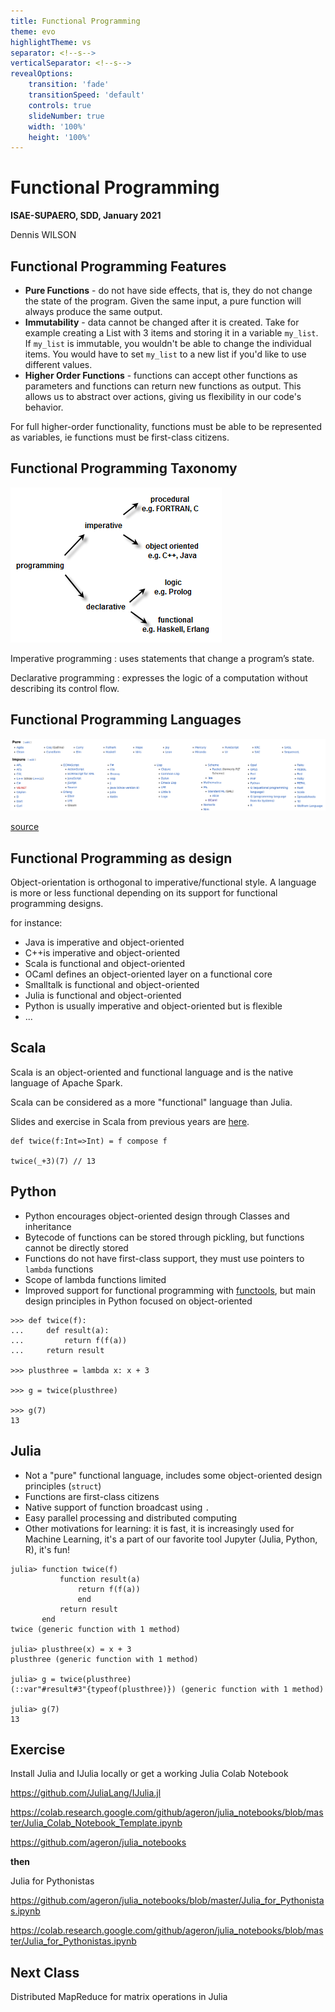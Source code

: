 ```yaml
---
title: Functional Programming
theme: evo
highlightTheme: vs
separator: <!--s-->
verticalSeparator: <!--s-->
revealOptions:
    transition: 'fade'
    transitionSpeed: 'default'
    controls: true
    slideNumber: true
    width: '100%'
    height: '100%'
---
```


# Functional Programming

**ISAE-SUPAERO, SDD, January 2021**

Dennis WILSON

<!--s-->

## Functional Programming Features

+ **Pure Functions** - do not have side effects, that is, they do not change the state of the program. Given the same input, a pure function will always produce the same output.
+ **Immutability** - data cannot be changed after it is created. Take for example creating a List with 3 items and storing it in a variable `my_list`. If `my_list` is immutable, you wouldn't be able to change the individual items. You would have to set `my_list` to a new list if you'd like to use different values.
+ **Higher Order Functions** - functions can accept other functions as parameters and functions can return new functions as output. This allows us to abstract over actions, giving us flexibility in our code's behavior.

For full higher-order functionality, functions must be able to be represented as variables, ie functions must be first-class citizens.

<!--s-->

## Functional Programming Taxonomy

<img src="static/img/functional-programming-taxonomy.png">

Imperative programming : uses statements that change a program’s state.

Declarative programming : expresses the logic of a computation without describing its control flow.

<!--s-->

## Functional Programming Languages

<img src="static/img/functional_languages.png">

[source](https://en.wikipedia.org/wiki/List_of_programming_languages_by_type)

<!--s-->

## Functional Programming as design

Object-orientation is orthogonal to imperative/functional style. A language is more or less functional depending on its support for functional programming designs.

for instance:
+ Java is imperative and object-oriented
+ C++is imperative and object-oriented
+ Scala is functional and object-oriented
+ OCaml defines an object-oriented layer on a functional core
+ Smalltalk is functional and object-oriented
+ Julia is functional and object-oriented
+ Python is usually imperative and object-oriented but is flexible
+ ...

<!--s-->

## Scala

Scala is an object-oriented and functional language and is the native language of Apache Spark.

Scala can be considered as a more "functional" language than Julia.

Slides and exercise in Scala from previous years are [here](https://lms.isae.fr/course/view.php?id=1226&section=5).

```
def twice(f:Int=>Int) = f compose f

twice(_+3)(7) // 13
```

<!--s-->

## Python

+ Python encourages object-oriented design through Classes and inheritance
+ Bytecode of functions can be stored through pickling, but functions cannot be directly stored
+ Functions do not have first-class support, they must use pointers to `lambda` functions
+ Scope of lambda functions limited
+ Improved support for functional programming with [functools](https://docs.python.org/3.8/library/functools.html#module-functools), but main design principles in Python focused on object-oriented

```
>>> def twice(f):
...     def result(a):
...         return f(f(a))
...     return result

>>> plusthree = lambda x: x + 3

>>> g = twice(plusthree)
    
>>> g(7)
13
```

<!--s-->

## Julia

+ Not a "pure" functional language, includes some object-oriented design principles (`struct`)
+ Functions are first-class citizens
+ Native support of function broadcast using `.`
+ Easy parallel processing and distributed computing
+ Other motivations for learning: it is fast, it is increasingly used for Machine Learning, it's a part of our favorite tool Jupyter (Julia, Python, R), it's fun!

```
julia> function twice(f)
           function result(a)
               return f(f(a))
               end
           return result
       end
twice (generic function with 1 method)

julia> plusthree(x) = x + 3
plusthree (generic function with 1 method)

julia> g = twice(plusthree)
(::var"#result#3"{typeof(plusthree)}) (generic function with 1 method)

julia> g(7)
13
```

<!--s-->

## Exercise

Install Julia and IJulia locally or get a working Julia Colab Notebook

https://github.com/JuliaLang/IJulia.jl

https://colab.research.google.com/github/ageron/julia_notebooks/blob/master/Julia_Colab_Notebook_Template.ipynb

https://github.com/ageron/julia_notebooks

**then**

Julia for Pythonistas

https://github.com/ageron/julia_notebooks/blob/master/Julia_for_Pythonistas.ipynb

https://colab.research.google.com/github/ageron/julia_notebooks/blob/master/Julia_for_Pythonistas.ipynb

<!--s-->

## Next Class

Distributed MapReduce for matrix operations in Julia
